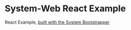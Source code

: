 # System-Web React Example

React Example, [built with the System Bootstrapper](https://github.com/kihyoun/system)
